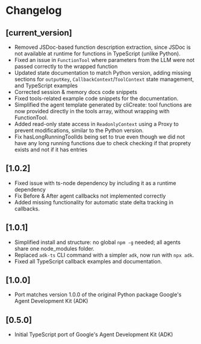 # Changelog

## [current_version] 
* Removed JSDoc-based function description extraction, since JSDoc is not available at runtime for functions in TypeScript (unlike Python).
* Fixed an issue in `FunctionTool` where parameters from the LLM were not passed correctly to the wrapped function
* Updated state documentation to match Python version, adding missing sections for `outputKey`, `CallbackContext`/`ToolContext` state management, and TypeScript examples
* Corrected session & memory docs code snippets 
* Fixed tools-related example code snippets for the documentation.
* Simplified the agent template generated by cliCreate: tool functions are now provided directly in the tools array, without wrapping with FunctionTool.
* Added read-only state access in `ReadonlyContext` using a Proxy to prevent modifications, similar to the Python version.
* Fix hasLongRunningToolIds being set to true even though we did not have any long running functions due to check checking if that proprety exists and not if it has entries

## [1.0.2] 
* Fixed issue with ts-node dependency by including it as a runtime dependency
* Fix Before & After agent callbacks not implemented correctly
* Added missing functionality for automatic state delta tracking in callbacks.

## [1.0.1]
* Simplified install and structure: no global `npm -g` needed; all agents share one node_modules folder.
* Replaced `adk-ts` CLI command with a simpler `adk`, now run with `npx adk`.
* Fixed all TypeScript callback examples and documentation.

## [1.0.0]
* Port matches version 1.0.0 of the original Python package Google's Agent Development Kit (ADK)

## [0.5.0]
* Initial TypeScript port of Google's Agent Development Kit (ADK)
